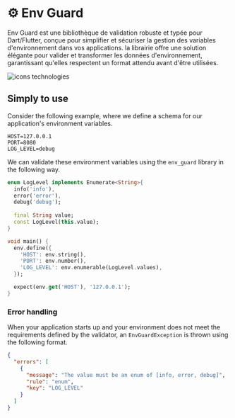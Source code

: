 # ⚙️ Env Guard

Env Guard est une bibliothèque de validation robuste et typée pour Dart/Flutter, conçue pour simplifier et sécuriser la gestion des variables d'environnement dans vos applications. la librairie offre une solution élégante pour valider et transformer les données d'environnement, garantissant qu'elles respectent un format attendu avant d'être utilisées.

![icons technologies](https://skillicons.dev/icons?i=dart,flutter)

## Simply to use

Consider the following example, where we define a schema for our application's environment variables.
```dotenv
HOST=127.0.0.1
PORT=8080
LOG_LEVEL=debug
```

We can validate these environment variables using the `env_guard` library in the following way.
```dart
enum LogLevel implements Enumerate<String>{
  info('info'),
  error('error'),
  debug('debug');
  
  final String value;
  const LogLevel(this.value);
}

void main() {
  env.define({
    'HOST': env.string(),
    'PORT': env.number(),
    'LOG_LEVEL': env.enumerable(LogLevel.values),
  });

  expect(env.get('HOST'), '127.0.0.1');
}
```

### Error handling
When your application starts up and your environment does not meet the requirements defined by the validator, an `EnvGuardException` is thrown using the following format.
```json
{
  "errors": [
    {
      "message": "The value must be an enum of [info, error, debug]",
      "rule": "enum",
      "key": "LOG_LEVEL"
    }
  ]
}
```

